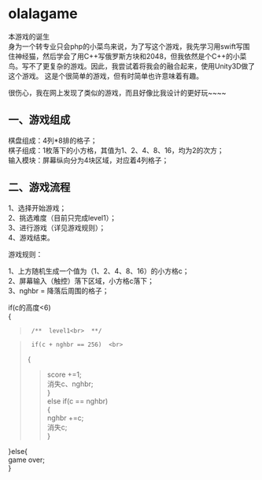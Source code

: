 # olalagame

本游戏的诞生<br>
身为一个转专业只会php的小菜鸟来说，为了写这个游戏，我先学习用swift写围住神经猫，然后学会了用C++写俄罗斯方块和2048，但我依然是个C++的小菜鸟。写不了更复杂的游戏。因此，我尝试着将我会的融合起来，使用Unity3D做了这个游戏。
这是个很简单的游戏，但有时简单也许意味着有趣。<br>

很伤心，我在网上发现了类似的游戏，而且好像比我设计的更好玩~~~~<br>

一、游戏组成
-------
棋盘组成：4列*8排的格子；<br>
棋子组成：1枚落下的小方格，其值为1、2、4、8、16，均为2的次方；<br>
输入模块：屏幕纵向分为4块区域，对应着4列格子；<br>


二、游戏流程
-------
1、选择开始游戏；<br>
2、挑选难度（目前只完成level1）；<br>
3、进行游戏（详见游戏规则）；<br>
4、游戏结束。<br>

游戏规则：

1、上方随机生成一个值为（1、2、4、8、16）的小方格c；<br>
2、屏幕输入（触控）落下区域，小方格c落下；<br>
3、nghbr = 降落后周围的格子；<br>

   if(c的高度<6)<br>
   {<br>
>      /**  level1<br>  **/

>      if(c + nghbr == 256)  <br>            
>   {   <br>
>>    score +=1;<br>
>>    消失c、nghbr;<br>
>  }<br>
>  else if(c == nghbr)<br>
>     {<br>
>>        nghbr +=c;<br>
>>        消失c;<br>
>     }<br>

   }else{<br>
   game over;<br>
   }
